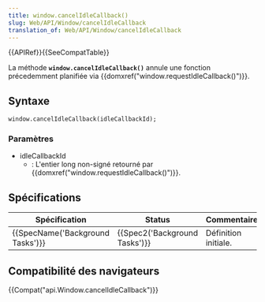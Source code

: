 ```yaml
---
title: window.cancelIdleCallback()
slug: Web/API/Window/cancelIdleCallback
translation_of: Web/API/Window/cancelIdleCallback
---
```

{{APIRef}}{{SeeCompatTable}}

La méthode **`window.cancelIdleCallback()`** annule une fonction précedemment planifiée via {{domxref("window.requestIdleCallback()")}}.

## Syntaxe

    window.cancelIdleCallback(idleCallbackId);

### Paramètres

- idleCallbackId
  - : L'entier long non-signé retourné par {{domxref("window.requestIdleCallback()")}}.

## Spécifications

| Spécification                                | Status                                   | Commentaire          |
| -------------------------------------------- | ---------------------------------------- | -------------------- |
| {{SpecName('Background Tasks')}} | {{Spec2('Background Tasks')}} | Définition initiale. |

## Compatibilité des navigateurs

{{Compat("api.Window.cancelIdleCallback")}}
